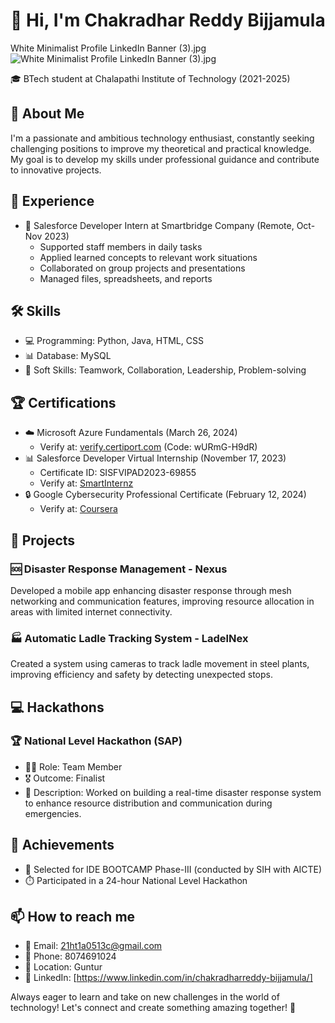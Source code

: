 

<!--
**chakri513/chakri513** is a ✨ _special_ ✨ repository because its `README.md` (this file) appears on your GitHub profile.

Here are some ideas to get you started:

- 🔭 I’m currently working on ...
- 🌱 I’m currently learning ...
- 👯 I’m looking to collaborate on ...
- 🤔 I’m looking for help with ...
- 💬 Ask me about ...
- 📫 How to reach me: ...
- 😄 Pronouns: ...
- ⚡ Fun fact: ...
-->
# 👋 Hi, I'm Chakradhar Reddy Bijjamula
White Minimalist Profile LinkedIn Banner (3).jpg
![White Minimalist Profile LinkedIn Banner (3).jpg](URL_TO_YOUR_BANNER_IMAGE)

🎓 BTech student at Chalapathi Institute of Technology (2021-2025)

## 🚀 About Me
I'm a passionate and ambitious technology enthusiast, constantly seeking challenging positions to improve my theoretical and practical knowledge. My goal is to develop my skills under professional guidance and contribute to innovative projects.

## 💼 Experience
- 🏢 Salesforce Developer Intern at Smartbridge Company (Remote, Oct-Nov 2023)
  - Supported staff members in daily tasks
  - Applied learned concepts to relevant work situations
  - Collaborated on group projects and presentations
  - Managed files, spreadsheets, and reports

## 🛠️ Skills
- 💻 Programming: Python, Java, HTML, CSS
- 📊 Database: MySQL
- 🤝 Soft Skills: Teamwork, Collaboration, Leadership, Problem-solving

## 🏆 Certifications
- ☁️ Microsoft Azure Fundamentals (March 26, 2024)
  - Verify at: [verify.certiport.com](https://verify.certiport.com) (Code: wURmG-H9dR)
- 📊 Salesforce Developer Virtual Internship (November 17, 2023)
  - Certificate ID: SISFVIPAD2023-69855
  - Verify at: [SmartInternz](https://smartinternz.com/internships/salesforce_certificates/a41d6c84b02ed2e06f537ad90ec273f7)
- 🔒 Google Cybersecurity Professional Certificate (February 12, 2024)
  - Verify at: [Coursera](https://coursera.org/verify/professional-cert/JDJP6ACYEXZV)

## 🚧 Projects
### 🆘 Disaster Response Management - Nexus
Developed a mobile app enhancing disaster response through mesh networking and communication features, improving resource allocation in areas with limited internet connectivity.

### 🏭 Automatic Ladle Tracking System - LadelNex
Created a system using cameras to track ladle movement in steel plants, improving efficiency and safety by detecting unexpected stops.

## 💻 Hackathons
### 🏆 National Level Hackathon (SAP)
- 🧑‍💻 Role: Team Member
- 🎖️ Outcome: Finalist
- 📝 Description: Worked on building a real-time disaster response system to enhance resource distribution and communication during emergencies.

## 🏅 Achievements
- 🚀 Selected for IDE BOOTCAMP Phase-III (conducted by SIH with AICTE)
- ⏱️ Participated in a 24-hour National Level Hackathon

## 📫 How to reach me
- 📧 Email: 21ht1a0513c@gmail.com
- 📱 Phone: 8074691024
- 📍 Location: Guntur
- 💼 LinkedIn: [https://www.linkedin.com/in/chakradharreddy-bijjamula/]

Always eager to learn and take on new challenges in the world of technology! Let's connect and create something amazing together! 🌟
